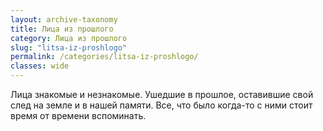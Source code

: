 ```yaml
---
layout: archive-taxonomy
title: Лица из прошлого
category: Лица из прошлого
slug: "litsa-iz-proshlogo"
permalink: /categories/litsa-iz-proshlogo/
classes: wide
---
```


Лица знакомые и незнакомые. Ушедшие в прошлое, оставившие свой след на земле и в нашей памяти. Все, что было когда-то с ними стоит время от времени вспоминать.
